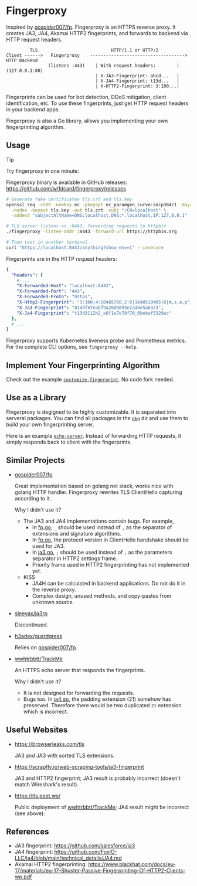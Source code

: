 # Fingerproxy

Inspired by [gospider007/fp](https://github.com/gospider007/fp). Fingerproxy is an HTTPS reverse proxy. It creates JA3, JA4, Akamai HTTP2 fingerprints, and forwards to backend via HTTP request headers.

```
         TLS                            HTTP/1.1 or HTTP/2
Client ------>   Fingerproxy    ------------------------------------>  HTTP Backend
                (listens :443)    | With request headers:        |    (127.0.0.1:80)
                                  | X-JA3-Fingerprint: abcd...   |
                                  | X-JA4-Fingerprint: t13d...   |
                                  | X-HTTP2-Fingerprint: 3:100...|
```

Fingerprints can be used for bot detection, DDoS mitigation, client identification, etc. To use these fingerprints, just get HTTP request headers in your backend apps.

Fingerproxy is also a Go library, allows you implementing your own fingerprinting algorithm.

## Usage

> [!TIP]
> Try fingerproxy in one minute:

Fingerproxy binary is available in GitHub releases: https://github.com/wi1dcard/fingerproxy/releases

```bash
# Generate fake certificates tls.crt and tls.key
openssl req -x509 -newkey ec -pkeyopt ec_paramgen_curve:secp384r1 -days 3650 \
  -nodes -keyout tls.key -out tls.crt -subj "/CN=localhost" \
  -addext "subjectAltName=DNS:localhost,DNS:*.localhost,IP:127.0.0.1"

# TLS server listens on :8443, forwarding requests to httpbin
./fingerproxy -listen-addr :8443 -forward-url https://httpbin.org

# Then test in another terminal
curl "https://localhost:8443/anything?show_env=1" --insecure
```

Fingerprints are in the HTTP request headers:

```yaml
{
  "headers": {
    # ...
    "X-Forwarded-Host": "localhost:8443",
    "X-Forwarded-Port": "443",
    "X-Forwarded-Proto": "https",
    "X-Http2-Fingerprint": "3:100;4:10485760;2:0|1048510465|0|m,s,a,p",
    "X-Ja3-Fingerprint": "0149f47eabf9a20d0893e2a44e5a6323",
    "X-Ja4-Fingerprint": "t13d3112h2_e8f1e7e78f70_6bebaf5329ac"
  },
  # ...
}
```

Fingerproxy supports Kubernetes liveness probe and Prometheus metrics. For the complete CLI options, see `fingerproxy --help`.

## Implement Your Fingerprinting Algorithm

Check out the example [`customize-fingerprint`](example/customize-fingerprint/). No code fork needed.

## Use as a Library

Fingerproxy is degigned to be highly customizable. It is separated into serveral packages. You can find all packages in the [`pkg`](pkg/) dir and use them to build your own fingerprinting server.

Here is an example [`echo-server`](example/echo-server/). Instead of forwarding HTTP requests, it simply responds back to client with the fingerprints.

## Similar Projects

- [gospider007/fp](https://github.com/gospider007/fp)

  Great implementation based on golang net stack, works nice with golang HTTP handler. Fingerproxy rewrites TLS ClientHello capturing according to it.

  Why I didn't use it?

  - The JA3 and JA4 implementations contain bugs. For example,
    - In [fp.go](https://github.com/gospider007/ja3/blob/a58a93a771b99909e859ead9a9492015dd916947/fp.go#L337), `_` should be used instead of `,` as the separator of extensions and signature algorithms.
    - In [fp.go](https://github.com/gospider007/ja3/blob/a58a93a771b99909e859ead9a9492015dd916947/fp.go#L80), the protocol version in ClientHello handshake should be used for JA3.
    - In [ja3.go](https://github.com/gospider007/ja3/blob/a58a93a771b99909e859ead9a9492015dd916947/ja3.go#L769), `;` should be used instead of `,` as the parameters separator in HTTP2 settings frame.
    - Priority frame used in HTTP2 fingerprinting has not implemented yet.
  - KISS
    - JA4H can be calculated in backend applications. Do not do it in the reverse proxy.
    - Complex design, unused methods, and copy-pastes from unknown source.

- [sleeyax/ja3rp](https://github.com/sleeyax/ja3rp)

  Discontinued.

- [h3adex/guardgress](https://github.com/h3adex/guardgress)

  Relies on [gospider007/fp](https://github.com/gospider007/fp).

- [wwhtrbbtt/TrackMe](https://github.com/wwhtrbbtt/TrackMe)

  An HTTPS echo server that responds the fingerprints.

  Why I didn't use it?

  - It is not designed for forwarding the requests.
  - Bugs too. In [ja4.go](https://github.com/wwhtrbbtt/TrackMe/blob/41b7933efe9ea364ade88ac6ea0e79a7b0203227/ja4.go#L85), the padding extension (21) somehow has preserved. Therefore there would be two duplicated `21` extension which is incorrect.

## Useful Websites

- <https://browserleaks.com/tls>

  JA3 and JA3 with sorted TLS extensions.

- <https://scrapfly.io/web-scraping-tools/ja3-fingerprint>

  JA3 and HTTP2 fingerprint; JA3 result is probably incorrect (doesn't match Wireshark's result).

- <https://tls.peet.ws/>

  Public deployment of [wwhtrbbtt/TrackMe](https://github.com/wwhtrbbtt/TrackMe); JA4 result might be incorrect (see above).

## References

- JA3 fingerprint: <https://github.com/salesforce/ja3>
- JA4 fingerprint: <https://github.com/FoxIO-LLC/ja4/blob/main/technical_details/JA4.md>
- Akamai HTTP2 fingerprinting: <https://www.blackhat.com/docs/eu-17/materials/eu-17-Shuster-Passive-Fingerprinting-Of-HTTP2-Clients-wp.pdf>
